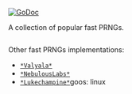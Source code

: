 [![GoDoc](https://godoc.org/github.com/xaionaro-go/rand/mathrand?status.svg)](https://godoc.org/github.com/xaionaro-go/fastrand)

A collection of popular fast PRNGs.

```
```

Other fast PRNGs implementations:

* [`*Valyala*`](https://github.com/valyala/fastrand)
* [`*NebulousLabs*`](https://gitlab.com/NebulousLabs/fastrand)
* [`*Lukechampine*`](https://lukechampine.com/frand)goos: linux

